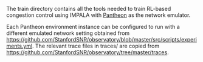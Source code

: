 The train directory contains all the tools needed to train RL-based congestion control using
IMPALA with [Pantheon](https://github.com/StanfordSNR/pantheon) as the network emulator.

Each Pantheon environment instance can be configured to run with a different emulated network setting obtained from
https://github.com/StanfordSNR/observatory/blob/master/src/scripts/experiments.yml. The relevant
trace files in traces/ are copied from https://github.com/StanfordSNR/observatory/tree/master/traces.
